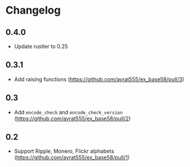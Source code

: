 # Changelog

## 0.4.0

* Update rustler to 0.25

## 0.3.1

* Add raising functions (https://github.com/ayrat555/ex_base58/pull/3)

## 0.3

* Add `encode_check` and `encode_check_version` (https://github.com/ayrat555/ex_base58/pull/2)

## 0.2

* Support Ripple, Monero, Flickr alphabets (https://github.com/ayrat555/ex_base58/pull/1)
